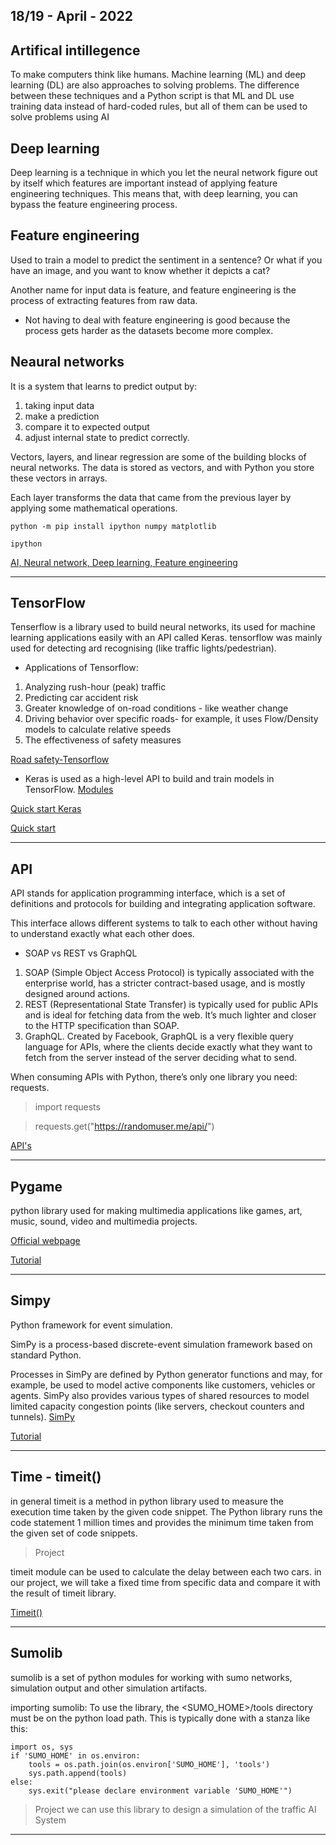18/19 - April - 2022
----
## Artifical intillegence
To make computers think like humans.
Machine learning (ML) and deep learning (DL) are also approaches to solving problems. The difference between these techniques and a Python script is that ML and DL use training data instead of hard-coded rules, but all of them can be used to solve problems using AI

## Deep learning
Deep learning is a technique in which you let the neural network figure out by itself which features are important instead of applying feature engineering techniques. This means that, with deep learning, you can bypass the feature engineering process.

## Feature engineering
Used to train a model to predict the sentiment in a sentence? Or what if you have an image, and you want to know whether it depicts a cat?

Another name for input data is feature, and feature engineering is the process of extracting features from raw data.
- Not having to deal with feature engineering is good because the process gets harder as the datasets become more complex.

## Neaural networks
It is a system that learns to predict output by:
1. taking input data
2. make a prediction
3. compare it to expected output
4. adjust internal state to predict correctly.

Vectors, layers, and linear regression are some of the building blocks of neural networks. The data is stored as vectors, and with Python you store these vectors in arrays.

Each layer transforms the data that came from the previous layer by applying some mathematical operations.

```
python -m pip install ipython numpy matplotlib

ipython
```

[AI, Neural network, Deep learning, Feature engineering](https://realpython.com/python-ai-neural-network/)
_____

## TensorFlow
Tenserflow is a library used to build neural networks, its used for machine learning applications easily with an API called Keras.
tensorflow was mainly used for detecting ard recognising (like traffic lights/pedestrian).
 - Applications of Tensorflow:
1. Analyzing rush-hour (peak) traffic
2. Predicting car accident risk
3. Greater knowledge of on-road conditions - like weather change
4. Driving behavior over specific roads-  for example, it uses Flow/Density models to calculate relative speeds
5. The effectiveness of safety measures

[Road safety-Tensorflow](https://www.datasciencecentral.com/how-tensorflow-is-helping-in-maintaining-road-safety/)

- Keras is used as a high-level API to build and train models in TensorFlow.  [Modules](https://www.tensorflow.org/api_docs/python/tf/keras)

[Quick start Keras](https://www.tensorflow.org/tutorials/keras/classification)

[Quick start](https://www.tensorflow.org/tutorials/quickstart/beginner)
_____

## API
API stands for application programming interface, which is a set of definitions and protocols for building and integrating application software.

This interface allows different systems to talk to each other without having to understand exactly what each other does.

- SOAP vs REST vs GraphQL
1. SOAP (Simple Object Access Protocol) is typically associated with the enterprise world, has a stricter contract-based usage, and is mostly designed around actions.
2. REST (Representational State Transfer) is typically used for public APIs and is ideal for fetching data from the web. It’s much lighter and closer to the HTTP specification than SOAP.
3. GraphQL. Created by Facebook, GraphQL is a very flexible query language for APIs, where the clients decide exactly what they want to fetch from the server instead of the server deciding what to send.

When consuming APIs with Python, there’s only one library you need: requests.

> import requests

> requests.get("https://randomuser.me/api/")

[API's](https://realpython.com/python-api/)
____
## Pygame
python library used for making multimedia applications like games, art, music, sound, video and multimedia projects. 

[Official webpage](https://www.pygame.org/news)

[Tutorial](https://realpython.com/pygame-a-primer/)
____
## Simpy
Python framework for event simulation. 

SimPy is a process-based discrete-event simulation framework based on standard Python.

Processes in SimPy are defined by Python generator functions and may, for example, be used to model active components like customers, vehicles or agents. SimPy also provides various types of shared resources to model limited capacity congestion points (like servers, checkout counters and tunnels).
[SimPy](https://simpy.readthedocs.io/en/latest/)

[Tutorial](https://realpython.com/simpy-simulating-with-python/)
_____
## Time - timeit()
in general timeit is a method in python library used to measure the execution time taken by the given code snippet. The Python library runs the code statement 1 million times and provides the minimum time taken from the given set of code snippets.
 
> Project

timeit module can be used to calculate the delay between each two cars.
in our project, we will take a fixed time from specific data and compare it with the result of timeit library. 

[Timeit()](https://docs.python.org/3/library/timeit.html)
____
## Sumolib 
sumolib is a set of python modules for working with sumo networks, simulation output and other simulation artifacts.

importing sumolib:
To use the library, the <SUMO_HOME>/tools directory must be on the python load path. This is typically done with a stanza like this:
```
import os, sys
if 'SUMO_HOME' in os.environ:
    tools = os.path.join(os.environ['SUMO_HOME'], 'tools')
    sys.path.append(tools)
else:
    sys.exit("please declare environment variable 'SUMO_HOME'")
```
> Project
we can use this library to design a simulation of the traffic AI System
_____

